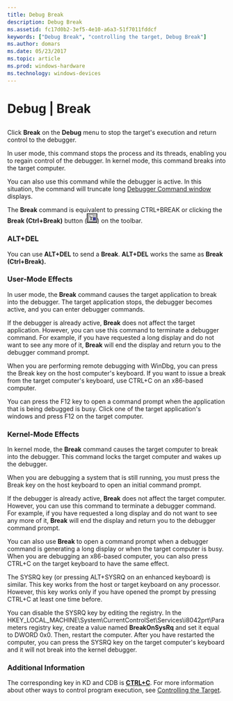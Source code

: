 ```yaml
---
title: Debug Break
description: Debug Break
ms.assetid: fc17d0b2-3ef5-4e10-a6a3-51f7011fddcf
keywords: ["Debug Break", "controlling the target, Debug Break"]
ms.author: domars
ms.date: 05/23/2017
ms.topic: article
ms.prod: windows-hardware
ms.technology: windows-devices
---
```


# Debug | Break


## <span id="ddk_debug_break_dbg"></span><span id="DDK_DEBUG_BREAK_DBG"></span>


Click **Break** on the **Debug** menu to stop the target's execution and return control to the debugger.

In user mode, this command stops the process and its threads, enabling you to regain control of the debugger. In kernel mode, this command breaks into the target computer.

You can also use this command while the debugger is active. In this situation, the command will truncate long [Debugger Command window](debugger-command-window.md) displays.

The **Break** command is equivalent to pressing CTRL+BREAK or clicking the **Break (Ctrl+Break)** button (![screen shot of the break button](images/tbbreak.png)) on the toolbar.

### <span id="ALT_DEL"></span><span id="alt_del"></span>ALT+DEL

You can use **ALT+DEL** to send a **Break**. **ALT+DEL** works the same as **Break (Ctrl+Break).**

### <span id="user_mode_effects"></span><span id="USER_MODE_EFFECTS"></span>User-Mode Effects

In user mode, the **Break** command causes the target application to break into the debugger. The target application stops, the debugger becomes active, and you can enter debugger commands.

If the debugger is already active, **Break** does not affect the target application. However, you can use this command to terminate a debugger command. For example, if you have requested a long display and do not want to see any more of it, **Break** will end the display and return you to the debugger command prompt.

When you are performing remote debugging with WinDbg, you can press the Break key on the host computer's keyboard. If you want to issue a break from the target computer's keyboard, use CTRL+C on an x86-based computer.

You can press the F12 key to open a command prompt when the application that is being debugged is busy. Click one of the target application's windows and press F12 on the target computer.

### <span id="kernel_mode_effects"></span><span id="KERNEL_MODE_EFFECTS"></span>Kernel-Mode Effects

In kernel mode, the **Break** command causes the target computer to break into the debugger. This command locks the target computer and wakes up the debugger.

When you are debugging a system that is still running, you must press the Break key on the host keyboard to open an initial command prompt.

If the debugger is already active, **Break** does not affect the target computer. However, you can use this command to terminate a debugger command. For example, if you have requested a long display and do not want to see any more of it, **Break** will end the display and return you to the debugger command prompt.

You can also use **Break** to open a command prompt when a debugger command is generating a long display or when the target computer is busy. When you are debugging an x86-based computer, you can also press CTRL+C on the target keyboard to have the same effect.

The SYSRQ key (or pressing ALT+SYSRQ on an enhanced keyboard) is similar. This key works from the host or target keyboard on any processor. However, this key works only if you have opened the prompt by pressing CTRL+C at least one time before.

You can disable the SYSRQ key by editing the registry. In the HKEY\_LOCAL\_MACHINE\\System\\CurrentControlSet\\Services\\i8042prt\\Parameters registry key, create a value named **BreakOnSysRq** and set it equal to DWORD 0x0. Then, restart the computer. After you have restarted the computer, you can press the SYSRQ key on the target computer's keyboard and it will not break into the kernel debugger.

### <span id="additional_information"></span><span id="ADDITIONAL_INFORMATION"></span>Additional Information

The corresponding key in KD and CDB is [**CTRL+C**](ctrl-c--break-.md). For more information about other ways to control program execution, see [Controlling the Target](controlling-the-target.md).

 

 





